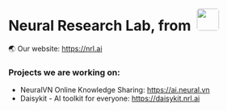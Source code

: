 <h1>Neural Research Lab, from <img height="44px" style="border-radius: 5px; margin-bottom: -10px; margin-left: 5px" src="https://user-images.githubusercontent.com/18329471/222510618-3e107f47-cf96-4ac2-9134-a8f602a5ac57.svg"/></h1>

:earth_asia: Our website: <https://nrl.ai>

### Projects we are working on:

- NeuralVN Online Knowledge Sharing: <https://ai.neural.vn>
- Daisykit - AI toolkit for everyone: <https://daisykit.nrl.ai>
